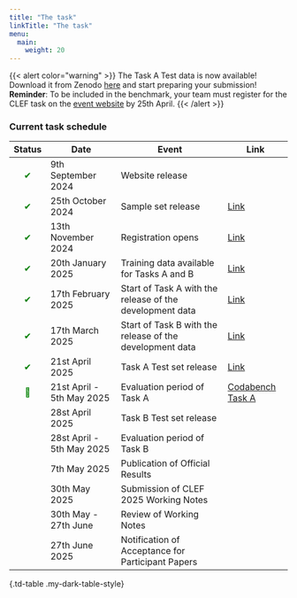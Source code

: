 ```yaml
---
title: "The task"
linkTitle: "The task"
menu:
  main:
    weight: 20
---
```


{{< alert color="warning" >}}<i class="fas fa-exclamation-triangle"></i> The Task A Test data  is now available! Download it from Zenodo [here](https://doi.org/10.5281/zenodo.14002665) and start preparing your submission! **Reminder**: To be included in the benchmark, your team must register for the CLEF task on the [event website](https://clef2025-labs-registration.dei.unipd.it/) by 25th April.
{{< /alert >}}


### Current task schedule

| Status | Date                            | Event                                                       | Link |
|--------|---------------------------------|-------------------------------------------------------------|------|
|<div style="text-align: center; color: green;">&#10004;</div> | 9th September 2024 | Website release |  |
|<div style="text-align: center; color: green;">&#10004;</div> | 25th October 2024               | Sample set  release                                    | [Link](https://doi.org/10.5281/zenodo.14002665) |
|<div style="text-align: center; color: green;">&#10004;</div> | 13th November 2024              | Registration opens                                           | [Link](https://clef2025-labs-registration.dei.unipd.it/) |
|<div style="text-align: center; color: green;">&#10004;</div> | 20th January 2025               | Training data available for Tasks A and B                    |  [Link](https://doi.org/10.5281/zenodo.14002665) |
|<div style="text-align: center; color: green;">&#10004;</div> | 17th February 2025              | Start of Task A with the release of the development data     | [Link](https://doi.org/10.5281/zenodo.14002665)  |
|<div style="text-align: center; color: green;">&#10004;</div> | 17th March 2025                 | Start of Task B with the release of the development data     | [Link](https://doi.org/10.5281/zenodo.14002665) | 
| <div style="text-align: center; color: green;">&#10004;</div> | 21st April 2025                     | Task A Test set release    | [Link](https://doi.org/10.5281/zenodo.14002665) | 
|<div style="text-align: center; color: green;"> 🔄</div> | 21st April - 5th May 2025       | Evaluation period of Task A                           | [Codabench Task A](https://www.codabench.org/competitions/5842/) | 
|        | 28st April 2025                     | Task B Test set release    |  | 
|        | 28st April - 5th May 2025       | Evaluation period of Task B                            |  | 
|        | 7th May 2025                    | Publication of Official Results                              |  | 
|        | 30th May 2025                 | Submission of CLEF 2025 Working Notes           |  | 
|        | 30th May - 27th June      | Review of Working Notes                        |   | 
|        | 27th June 2025    | Notification of Acceptance for Participant Papers       |   | 


{.td-table  .my-dark-table-style}

